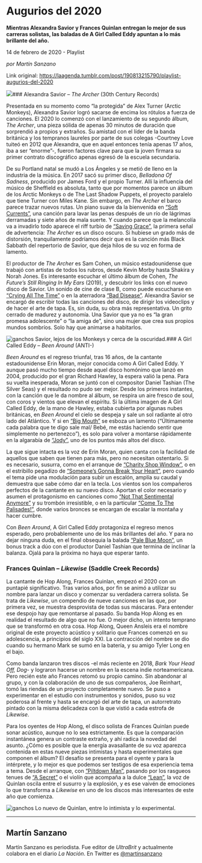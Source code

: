 # Augurios del 2020

**Mientras Alexandra Savior y Frances Quinlan entregan lo mejor de sus carreras solistas, las baladas de A Girl Called Eddy apuntan a lo más brillante del año.**

14 de febrero de 2020 - Playlist

_por Martín Sanzano_

Link original: https://laagenda.tumblr.com/post/190813215790/playlist-augurios-del-2020

![](https://64.media.tumblr.com/ed42a1e70fc92dd770e7ebfc37b3c6e6/9abedd27bcfa92ab-a4/s500x750/8629bd89e58da088dda1bdf6aba5f0205cac56e8.jpg)### Alexandra Savior – *The Archer* (30th Century Records)

Presentada en su momento como “la protegida” de Alex Turner (Arctic Monkeys), Alexandra Savior logró sacarse de encima los rótulos a fuerza de canciones. El 2020 lo comenzó con el lanzamiento de su segundo álbum, *The Archer*, una pieza sólida de apenas 30 minutos de duración que sorprendió a propios y extraños. Su amistad con el líder de la banda británica y los tempranos laureles por parte de sus colegas -Courtney Love tuiteó en 2012 que Alexandra, que en aquel entonces tenía apenas 17 años, iba a ser “enorme”-, fueron factores clave para que la joven firmara su primer contrato discográfico apenas egresó de la escuela secundaria. 

De su Portland natal se mudó a Los Ángeles y se metió de lleno en la industria de la música. En 2017 sacó su primer disco, *Belladona Of Sadness*, producido por James Ford y el propio Turner. Allí la influencia del músico de Sheffield es absoluta, tanto que por momentos parece un álbum de los Arctic Monkeys o de The Last Shadow Puppets, el proyecto paralelo que tiene Turner con Miles Kane. Sin embargo, en *The Archer* el barco parece trazar nuevos rutas. Un piano suave da la bienvenida en [“Soft Currents”](https://www.youtube.com/watch?v=1FLgUt1Yoto), una canción para lavar las penas después de un río de lágrimas derramadas y siete años de mala suerte. Y cuando parece que la melancolía va a invadirlo todo aparece el riff turbio de [“Saving Grace”](https://www.youtube.com/watch?v=azHzWp1yNa0), la primera señal de advertencia: *The Archer* es un disco oscuro. Si hubiese un grado más de distorsión, tranquilamente podríamos decir que es la canción más Black Sabbath del repertorio de Savior, que deja hilos de su voz en forma de lamento. 

El productor de *The Archer* es Sam Cohen, un músico estadounidense que trabajó con artistas de todos los rubros, desde Kevin Morby hasta Shakira y Norah Jones. Es interesante escuchar el último álbum de Cohen, *The Future’s Still Ringing In My Ears* (2019), y descubrir los links con el nuevo disco de Savior. Un sonido de cine de clase B, como puede escucharse en [“Crying All The Time”](https://www.youtube.com/watch?v=sZAw9j1u3CM) o en la aterradora [“Bad Disease”](https://www.youtube.com/watch?v=8ci0z7NeTEY). Alexandra Savior se encargó de escribir todas las canciones del disco, de dirigir los videoclips y de hacer el arte de tapa. Es, sin duda, su obra más representativa. Un grito cerrado de madurez y autonomía. Una Savior que ya no es “la gran promesa adolescente” o “la amiga de”, sino una mujer que crea sus propios mundos sombríos. Solo hay que animarse a habitarlos. 

![ganchos](https://64.media.tumblr.com/80c38c6c5bd521a113ad61bc63d65c52/9abedd27bcfa92ab-bd/s500x750/c1294fa4602ef6697571cba52fe5dbca34ec6f6d.jpg) Savior, lejos de los Monkeys y cerca de la oscuridad.### A Girl Called Eddy – *Been Around* (ANTI-)

*Been Around* es el regreso triunfal, tras 16 años, de la cantante estadounidense Erin Moran, mejor conocida como A Girl Called Eddy. Y aunque pasó mucho tiempo desde aquel disco homónimo que lanzó en 2004, producido por el gran Richard Hawley, la espera valió la pena. Para su vuelta inesperada, Moran se juntó con el compositor Daniel Tashian (The Silver Seas) y el resultado no pudo ser mejor. Desde los primeros instantes, con la canción que le da nombre al álbum, se respira un aire fresco de soul, con coros y vientos que elevan el espíritu. Si la última imagen de A Girl Called Eddy, de la mano de Hawley, estaba cubierta por algunas nubes británicas, en *Been Around* el cielo se despeja y sale un sol radiante al otro lado del Atlántico. Y si en [“Big Mouth”](https://www.youtube.com/watch?v=00SpoETDqbM) se esboza un lamento (“Últimamente cada palabra que te digo sale mal/ Bebé, me estás haciendo sentir que simplemente no pertenezco”), es solo para volver a montarse rápidamente en la algarabía de [“Jody”](https://www.youtube.com/watch?v=Zf8Y1YyRDLU), uno de los puntos más altos del disco.

La que sigue intacta es la voz de Erin Moran, quien canta con la facilidad de aquellos que saben que tienen para más, pero no necesitan ostentarlo. Si es necesario, susurra, como en el arranque de [“Charity Shop Window”](https://www.youtube.com/watch?v=dh27QjaubuM), o en el estribillo pegadizo de [“Someone’s Gonna Break Your Heart”](https://www.youtube.com/watch?v=O8tpWfFjSZM), pero cuando el tema pide una modulación para subir un escalón, amplía su caudal y demuestra que sabe cómo dar en la tecla. Los vientos son los compañeros perfectos de la cantante en su nuevo disco. Aportan el color necesario y asumen el protagonismo en canciones como [“Not That Sentimental Anymore”](https://www.youtube.com/watch?v=HJHiGKx2Dgc) y su trombón irresistible, o en la particular [“Come To The Palisades!”](https://www.youtube.com/watch?v=rpYUNBzDtD8), donde varios bronces se encargan de escalar la montaña y hacer cumbre. 

Con *Been Around*, A Girl Called Eddy protagoniza el regreso menos esperado, pero probablemente uno de los más brillantes del año. Y para no dejar ninguna duda, en el final obsequia la balada [“Pale Blue Moon”](https://www.youtube.com/watch?v=umCXdzTPqmE), un bonus track a dúo con el productor Daniel Tashian que termina de inclinar la balanza. Ojalá para la próxima no haya que esperar tanto. 

### Frances Quinlan – *Likewise* (Saddle Creek Records)

La cantante de Hop Along, Frances Quinlan, empezó el 2020 con un puntapié significativo. Tras varios años, por fin se animó a utilizar su nombre para lanzar un disco y comenzar su verdadera carrera solista. Se trata de *Likewise*, un compendio de nueve canciones en las que, por primera vez, se muestra desprovista de todas sus máscaras. Para entender ese despojo hay que remontarse al pasado. Su banda Hop Along es en realidad el resultado de algo que no fue. O mejor dicho, un intento temprano que se transformó en otra cosa. Hop Along, Queen Ansleis era el nombre original de este proyecto acústico y solitario que Frances comenzó en su adolescencia, a principios del siglo XXI. La contracción del nombre se dio cuando su hermano Mark se sumó en la batería, y su amigo Tyler Long en el bajo.

Como banda lanzaron tres discos -el más reciente en 2018, *Bark Your Head Off, Dog*- y lograron hacerse un nombre en la escena indie norteamericana. Pero recién este año Frances retomó su propio camino. Sin abandonar al grupo, y con la colaboración de uno de sus compañeros, Joe Reinhart, tomó las riendas de un proyecto completamente nuevo. Se puso a experimentar en el estudio con instrumentos y sonidos, puso su voz poderosa al frente y hasta se encargó del arte de tapa, un autorretrato pintado con la misma delicadeza con la que vistió a cada estrofa de *Likewise*.

Para los oyentes de Hop Along, el disco solista de Frances Quinlan puede sonar acústico, aunque no lo sea estrictamente. Es que la comparación instantánea genera un contraste extraño, y ahí radica la novedad del asunto. ¿Cómo es posible que la energía avasallante de su voz aparezca contenida en estas nueve piezas intimistas y hasta experimentales que componen el álbum? El desafío se presenta para el oyente y para la intérprete, y lo mejor es que podemos ser testigos de esa experiencia tema a tema. Desde el arranque, con [“Piltdown Man”](https://www.youtube.com/watch?v=-vhefZqHw7I), pasando por los rasgueos tenues de [“A Secret”](https://www.youtube.com/watch?v=M4B1oxNFmKU) o el violín que acompaña a la dulce [“Lean”](https://www.youtube.com/watch?v=Jm4HcdVW6rU), la voz de Quinlan oscila entre el susurro y la explosión, y es ese vaivén de emociones lo que transforma a *Likewise* en uno de los discos más interesantes de este año que comienza. 

![ganchos](https://64.media.tumblr.com/42260f8e5bcd8995efef6c4161e9693f/9abedd27bcfa92ab-73/s500x750/f3ad52a93f044533ee598e62488aa8d1a8f9af92.jpg) Lo nuevo de Quinlan, entre lo intimista y lo experimental.  




---

Martín Sanzano
--------------

 Martín Sanzano es periodista. Fue editor de *UltraBrit* y actualmente colabora en el diario *La Nación*. En Twitter es [@martinsanzano](https://twitter.com/martinsanzano?lang=es%20)

